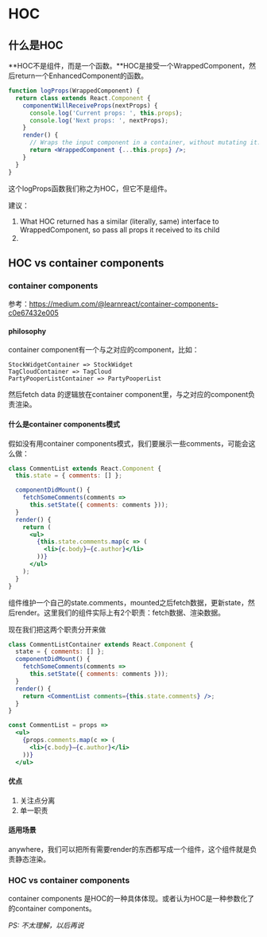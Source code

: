 # HOC

## 什么是HOC

**HOC不是组件，而是一个函数。**HOC是接受一个WrappedComponent，然后return一个EnhancedComponent的函数。

```jsx
function logProps(WrappedComponent) {
  return class extends React.Component {
    componentWillReceiveProps(nextProps) {
      console.log('Current props: ', this.props);
      console.log('Next props: ', nextProps);
    }
    render() {
      // Wraps the input component in a container, without mutating it. Good!
      return <WrappedComponent {...this.props} />;
    }
  }
}
```

这个logProps函数我们称之为HOC，但它不是组件。

建议：

1. What HOC returned has a similar (literally, same) interface to WrappedComponent, so pass all props it received to its child
2. 

## HOC vs container components

### container components

参考：https://medium.com/@learnreact/container-components-c0e67432e005

#### philosophy

container component有一个与之对应的component，比如：

```
StockWidgetContainer => StockWidget
TagCloudContainer => TagCloud
PartyPooperListContainer => PartyPooperList
```

然后fetch data 的逻辑放在container component里，与之对应的component负责渲染。

#### 什么是container components模式

假如没有用container components模式，我们要展示一些comments，可能会这么做：

```jsx
class CommentList extends React.Component {
  this.state = { comments: [] };

  componentDidMount() {
    fetchSomeComments(comments =>
      this.setState({ comments: comments }));
  }
  render() {
    return (
      <ul>
        {this.state.comments.map(c => (
          <li>{c.body}—{c.author}</li>
        ))}
      </ul>
    );
  }
}
```

组件维护一个自己的state.comments，mounted之后fetch数据，更新state，然后render。这里我们的组件实际上有2个职责：fetch数据、渲染数据。

现在我们把这两个职责分开来做

```jsx
class CommentListContainer extends React.Component {
  state = { comments: [] };
  componentDidMount() {
    fetchSomeComments(comments =>
      this.setState({ comments: comments }));
  }
  render() {
    return <CommentList comments={this.state.comments} />;
  }
}
```

```jsx
const CommentList = props =>
  <ul>
    {props.comments.map(c => (
      <li>{c.body}—{c.author}</li>
    ))}
  </ul>
```

#### 优点

1. 关注点分离
2. 单一职责

#### 适用场景

anywhere，我们可以把所有需要render的东西都写成一个组件，这个组件就是负责静态渲染。

### HOC vs container components

container components 是HOC的一种具体体现。或者认为HOC是一种参数化了的container components。

*PS: 不太理解，以后再说*